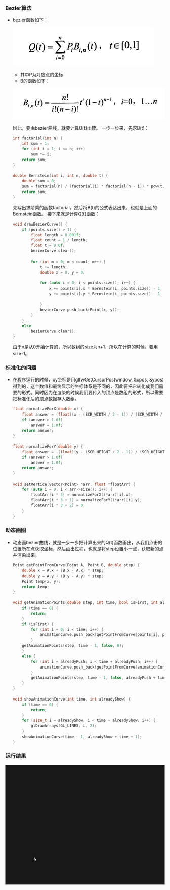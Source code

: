 ### Bezier算法
- bezier函数如下：

    ![](./img/1.png)

    - 其中P为对应点的坐标
    - B的函数如下：
	
    ![](./img/2.png)

    因此，要画bezier曲线，就要计算Q(t)函数。
    一步一步来，先求B(t)：
    ```cpp
    int factorial(int n) {
    	int sum = 1;
    	for (int i = 1; i <= n; i++)
    		sum *= i;
    	return sum;
    }

    double Bernstein(int i, int n, double t) {
    	double sum = 0;
    	sum = factorial(n) / (factorial(i) * factorial(n - i)) * pow(t, i) * pow(1 - t, n - i);
    	return sum;
    }
    ```
    先写出求阶乘的函数factorial，然后将B(t)的公式表达出来，也就是上面的Bernstein函数。
    接下来就是计算Q(t)函数：
    ```cpp
    void drawBezierCurve() {
	    if (points.size() > 1) {
		    float length = 0.001f;
		    float count = 1 / length;
		    float t = 0.0f;
		    bezierCurve.clear();

		    for (int m = 0; m < count; m++) {
		    	t += length;
		    	double x = 0, y = 0;

		    	for (auto i = 0; i < points.size(); i++) {
		    		x += points[i].x * Bernstein(i, points.size() - 1, t);
		    		y += points[i].y * Bernstein(i, points.size() - 1, t);
				
		    	}
		    	bezierCurve.push_back(Point(x, y));
		    }
	    }
	    else
	    	bezierCurve.clear();
    }
    ```
    由于n是从0开始计算的，所以数组的size为n+1，所以在计算的时候，要用size-1。

### 标准化的问题
- 在程序运行的时候，xy坐标是用glfwGetCursorPos(window, &xpos, &ypos)得到的，这个数值和最终显示的坐标体系是不同的，因此要把它转化成我们需要的形式。同时因为在渲染的时候我们要传入的顶点是数组的形式，所以需要把标准化后的顶点数据存入数组。
    ```cpp
    float normalizeForX(double x) {
	    float answer = (float)(x - (SCR_WIDTH / 2 - 1)) / (SCR_WIDTH / 2 - 1);
	    if (answer > 1.0f)
	    	answer = 1.0f;
	    return answer;
    }

    float normalizeForY(double y) {
    	float answer = -(float)(y - (SCR_HEIGHT / 2 - 1)) / (SCR_HEIGHT / 2 - 1);
	    if (answer > 1.0f)
	    	answer = 1.0f;
	    return answer;
    }

    void setVertice(vector<Point> *arr, float *floatArr) {
	    for (auto i = 0; i < arr->size(); i++) {
	    	floatArr[i * 3] = normalizeForX((*arr)[i].x);
	    	floatArr[i * 3 + 1] = normalizeForY((*arr)[i].y);
	    	floatArr[i * 3 + 2] = 0;
	    }
    }
    ```

### 动态画图
- 动态画bezier曲线，就是一步一步把计算出来的Q(t)函数画出，从我们点击的位置所在点获取坐标，然后画出过程，也就是将step设置小一点，获取新的点并渲染出来。

    ```cpp
    Point getPointFromCurve(Point A, Point B, double step) {
    	double x = A.x + (B.x - A.x) * step;
    	double y = A.y + (B.y - A.y) * step;
    	Point temp(x, y);
    	return temp;
    }

    void getAnimationPoints(double step, int time, bool isFirst, int alreadyPush) {
    	if (time == 0) {
    		return;
    	}
    	if (isFirst) {
    		for (int i = 0; i < time; i++) {
    			animationCurve.push_back(getPointFromCurve(points[i], points[i + 1], step));
    		}
    	getAnimationPoints(step, time - 1, false, 0);
    	}
    	else {
    		for (int i = alreadyPush; i < time + alreadyPush; i++) {
    			animationCurve.push_back(getPointFromCurve(animationCurve[i], animationCurve[i + 1], step));
    		}
    		getAnimationPoints(step, time - 1, false, alreadyPush + time + 1);
    	}
    }

    void showAnimationCurve(int time, int alreadyShow) {
    	if (time == 0) {
    		return;
    	}
    	for (size_t i = alreadyShow; i < time + alreadyShow; i++) {
    		glDrawArrays(GL_LINES, i, 2);
    	}
	    showAnimationCurve(time - 1, alreadyShow + time + 1);
    }
    ```

### 运行结果
![](./img/bezier.gif)